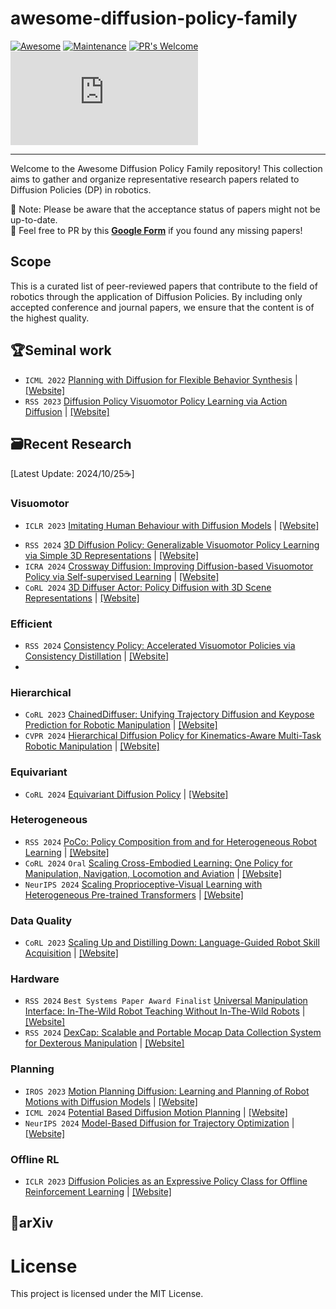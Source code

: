 # awesome-diffusion-policy-family

[![Awesome](https://awesome.re/badge.svg)](https://awesome.re)
[![Maintenance](https://img.shields.io/badge/Maintained%3F-yes-green.svg)](https://GitHub.com/Naereen/StrapDown.js/graphs/commit-activity) 
[![PR's Welcome](https://img.shields.io/badge/PRs-welcome-brightgreen.svg?style=flat)](http://makeapullrequest.com) 
[![GitHub license](https://badgen.net/github/license/Naereen/Strapdown.js)](https://github.com/Naereen/StrapDown.js/blob/master/LICENSE)

---

Welcome to the Awesome Diffusion Policy Family repository! This collection aims to gather and organize representative research papers related to Diffusion Policies (DP) in robotics.

🚨 Note: Please be aware that the acceptance status of papers might not be up-to-date.  
💬 Feel free to PR by this [**Google Form**](https://forms.gle/Rc3yPaEaRSY3AqbQ6) if you found any missing papers!

## Scope 

This is a curated list of peer-reviewed papers that contribute to the field of robotics through the application of Diffusion Policies. By including only accepted conference and journal papers, we ensure that the content is of the highest quality.

## 🏆Seminal work
 - `ICML 2022` [Planning with Diffusion for Flexible Behavior Synthesis](https://arxiv.org/abs/2205.09991) | [[Website]](https://diffusion-planning.github.io/)
 - `RSS 2023` [Diffusion Policy Visuomotor Policy Learning via Action Diffusion](https://arxiv.org/abs/2303.04137) | [[Website]](https://diffusion-policy.cs.columbia.edu/)

## 🗃️Recent Research 

[Latest Update: 2024/10/25☕] 

### Visuomotor
* `ICLR 2023` [Imitating Human Behaviour with Diffusion Models](https://arxiv.org/abs/2301.10677) | [[Website]](https://github.com/microsoft/Imitating-Human-Behaviour-w-Diffusion)
 - `RSS 2024` [3D Diffusion Policy: Generalizable Visuomotor Policy Learning via Simple 3D Representations](https://arxiv.org/abs/2403.03954) | [[Website]](https://3d-diffusion-policy.github.io/)
 - `ICRA 2024` [Crossway Diffusion: Improving Diffusion-based Visuomotor Policy via Self-supervised Learning](https://arxiv.org/abs/2307.01849) | [[Website]](https://github.com/LostXine/crossway_diffusion)
 - `CoRL 2024` [3D Diffuser Actor: Policy Diffusion with 3D Scene Representations](https://arxiv.org/abs/2402.10885) | [[Website]](https://3d-diffuser-actor.github.io/)

### Efficient
 - `RSS 2024` [Consistency Policy: Accelerated Visuomotor Policies via Consistency Distillation](https://arxiv.org/abs/2405.07503) | [[Website]](https://consistency-policy.github.io/)
 - 
### Hierarchical
 - `CoRL 2023` [ChainedDiffuser: Unifying Trajectory Diffusion and Keypose Prediction for Robotic Manipulation](https://openreview.net/forum?id=W0zgY2mBTA8) | [[Website]](https://chained-diffuser.github.io/)
 - `CVPR 2024` [Hierarchical Diffusion Policy for Kinematics-Aware Multi-Task Robotic Manipulation](https://arxiv.org/abs/2403.03890) | [[Website]](https://yusufma03.github.io/projects/hdp/)

### Equivariant
 - `CoRL 2024` [Equivariant Diffusion Policy](https://arxiv.org/abs/2407.01812) | [[Website]](https://equidiff.github.io/)

### Heterogeneous
* `RSS 2024` [PoCo: Policy Composition from and for Heterogeneous Robot Learning](https://arxiv.org/abs/2402.02511) | [[Website]](https://liruiw.github.io/policycomp/)
* `CoRL 2024` `Oral` [Scaling Cross-Embodied Learning: One Policy for Manipulation, Navigation, Locomotion and Aviation](https://arxiv.org/abs/2408.11812) | [[Website]](https://crossformer-model.github.io)
* `NeurIPS 2024` [Scaling Proprioceptive-Visual Learning with Heterogeneous Pre-trained Transformers](https://arxiv.org/abs/2409.20537) | [[Website]](https://liruiw.github.io/hpt)

### Data Quality
 - `CoRL 2023` [Scaling Up and Distilling Down: Language-Guided Robot Skill Acquisition](https://arxiv.org/abs/2307.14535) | [[Website]](https://www.cs.columbia.edu/~huy/scalingup/)

### Hardware
* `RSS 2024` `Best Systems Paper Award Finalist` [Universal Manipulation Interface: In-The-Wild Robot Teaching Without In-The-Wild Robots](https://arxiv.org/abs/2402.10329) | [[Website]](https://umi-gripper.github.io/)
* `RSS 2024` [DexCap: Scalable and Portable Mocap Data Collection System for Dexterous Manipulation](https://arxiv.org/abs/2403.07788) | [[Website]](https://dex-cap.github.io/)

### Planning
* `IROS 2023` [Motion Planning Diffusion: Learning and Planning of Robot Motions with Diffusion Models](https://arxiv.org/abs/2308.01557) | [[Website]](https://sites.google.com/view/mp-diffusion)
* `ICML 2024` [Potential Based Diffusion Motion Planning](https://arxiv.org/abs/2407.06169) | [[Website]](https://energy-based-model.github.io/potential-motion-plan)
* `NeurIPS 2024` [Model-Based Diffusion for Trajectory Optimization](https://arxiv.org/abs/2407.01573) | [[Website]](https://lecar-lab.github.io/mbd/)

### Offline RL
 - `ICLR 2023` [Diffusion Policies as an Expressive Policy Class for Offline Reinforcement Learning](https://arxiv.org/abs/2208.06193) | [[Website]](https://github.com/Zhendong-Wang/Diffusion-Policies-for-Offline-RL)

## 📄arXiv


# License

This project is licensed under the MIT License.
